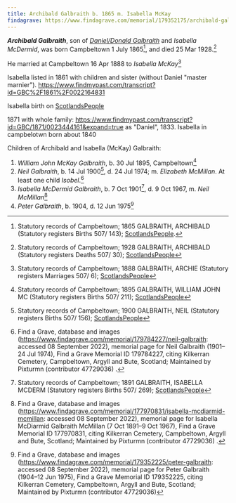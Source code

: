 ```yaml
---
title: Archibald Galbraith b. 1865 m. Isabella McKay
findagrave: https://www.findagrave.com/memorial/179352175/archibald-galbraith
---
```

***Archibald Galbraith***, son of *[Daniel/Donald Galbraith](galbraith-donald-1831-isabella-mcdermid.md)* and *Isabella McDermid*,
was born Campbeltown 1 July 1865[^birth],
and died 25 Mar 1928.[^death]

He married at Campbeltown 16 Apr 1888 to *Isabella McKay*[^isabella-marriage]

Isabella listed in 1861 with children and sister (without Daniel "master marnier").  https://www.findmypast.com/transcript?id=GBC%2F1861%2F0022164831

Isabella birth on [ScotlandsPeople](https://www.scotlandspeople.gov.uk/record-results?search_type=people&event=%28B%20OR%20C%20OR%20S%29&record_type%5B0%5D=opr_births&church_type=Old%20Parish%20Registers&dl_cat=church&dl_rec=church-births-baptisms&surname=mcd&surname_so=starts&forename=isa&forename_so=starts&sex=F&from_year=1839&to_year=1839&parent_names_so=exact&parent_name_two_so=exact&record=Church%20of%20Scotland%20%28old%20parish%20registers%29%20Roman%20Catholic%20Church%20Other%20churches&rd_real_name%5B0%5D=CAMPBELTOWN%20%28LANDWARD%29%20OR%20CAMPBELTOWN%20%28BURGH%29%20OR%20CAMPBELTOWN&rd_display_name%5B0%5D=CAMPBELTOWN%20%28LANDWARD%29%7CCAMPBELTOWN%20%28BURGH%29%7CCAMPBELTOWN_CAMPBELTOWN&rd_label%5B0%5D=CAMPBELTOWN&rd_name%5B0%5D=CAMPBELTOWN%20%2ALANDWARD%2A%20OR%20CAMPBELTOWN%20%2ABURGH%2A%20OR%20CAMPBELTOWN)

1871 with whole family: https://www.findmypast.com/transcript?id=GBC/1871/0023444161&expand=true  as "Daniel", 1833.  Isabella in campbelotwn born about 1840

Children of Archibald and Isabella (McKay) Galbraith:

1. *William John McKay Galbraith*, b. 30 Jul 1895, Campbeltown[^wjmg-birth]
2. *Neil Galbraith*, b. 14 Jul 1900[^neil-birth], d. 24 Jul 1974; m. *Elizabeth McMillan*. At least one child *Isobel*.[^neil-burial]
3. *Isabella McDermid Galbraith*, b. 7 Oct 1901[^isabella-birth], d. 9 Oct 1967, m. *Neil McMillan*[^isabella-burial]
4. *Peter Galbraith*, b. 1904, d. 12 Jun 1975[^peter-burial]

[^birth]: Statutory records of Campbeltown; 1865 GALBRAITH, ARCHIBALD (Statutory registers Births 507/ 143); [ScotlandsPeople](https://www.scotlandspeople.gov.uk/view-image/nrs_stat_births/39836164).

[^death]: Statutory records of Campbeltown; 1928 GALBRAITH, ARCHIBALD (Statutory registers Deaths 507/ 30); [ScotlandsPeople](https://www.scotlandspeople.gov.uk/view-image/nrs_stat_deaths/8122346)

[^burial]: Find a Grave, database and images (https://www.findagrave.com/memorial/179352175/archibald-galbraith : accessed 30 June 2022), memorial page for Archibald Galbraith (1866–25 Mar 1928), Find a Grave Memorial ID 179352175, citing Kilkerran Cemetery, Campbeltown, Argyll and Bute, Scotland ; Maintained by Pixturmn (contributor 47729036) .

[^isabella-marriage]: Statutory records of Campbeltown; 1888 GALBRAITH, ARCHIE (Statutory registers Marriages 507/ 6); [ScotlandsPeople](https://www.scotlandspeople.gov.uk/view-image/nrs_stat_marriages/13550822)

[^neil-birth]: Statutory records of Campbeltown; 1900 GALBRAITH, NEIL (Statutory registers Births 507/ 156); [ScotlandsPeople](https://www.scotlandspeople.gov.uk/view-image/nrs_stat_births/44499664)

[^neil-burial]: Find a Grave, database and images (https://www.findagrave.com/memorial/179784227/neil-galbraith: accessed 08 September 2022), memorial page for Neil Galbraith (1901–24 Jul 1974), Find a Grave Memorial ID 179784227, citing Kilkerran Cemetery, Campbeltown, Argyll and Bute, Scotland; Maintained by Pixturmn (contributor 47729036) .

[^isabella-birth]: Statutory records of Campbeltown; 1891 GALBRAITH, ISABELLA MCDERM (Statutory registers Births 507/ 269); [ScotlandsPeople](https://www.scotlandspeople.gov.uk/view-image/nrs_stat_births/43317231)

[^wjmg-birth]: Statutory records of Campbeltown; 1895 GALBRAITH, WILLIAM JOHN MC (Statutory registers Births 507/ 211); [ScotlandsPeople](https://www.scotlandspeople.gov.uk/view-image/nrs_stat_births/43796501)

[^peter-burial]: Find a Grave, database and images (https://www.findagrave.com/memorial/179352225/peter-galbraith: accessed 08 September 2022), memorial page for Peter Galbraith (1904–12 Jun 1975), Find a Grave Memorial ID 179352225, citing Kilkerran Cemetery, Campbeltown, Argyll and Bute, Scotland; Maintained by Pixturmn (contributor 47729036) 

[^isabella-burial]: Find a Grave, database and images (https://www.findagrave.com/memorial/177970831/isabella-mcdiarmid-mcmillan: accessed 08 September 2022), memorial page for Isabella McDiarmid Galbraith McMillan (7 Oct 1891–9 Oct 1967), Find a Grave Memorial ID 177970831, citing Kilkerran Cemetery, Campbeltown, Argyll and Bute, Scotland; Maintained by Pixturmn (contributor 47729036) .
